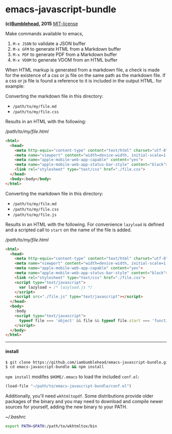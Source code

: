 emacs-javascript-bundle
=======================

**(c)[Bumblehead][0], 2015** [MIT-license](#license)

Make commands available to emacs,

 1. `M-x JSON` to validate a JSON buffer
 2. `M-x GFM` to generate HTML from a Markdown buffer
 3. `M-x PDF` to generate PDF from a Markdown buffer
 4. `M-x VDOM` to generate VDOM from an HTML buffer

When HTML markup is generated from a markdown file, a check is made for the existence
of a css or js file on the same path as the markdown file. If a css or js file is found
a reference to it is included in the output HTML. for example:

Converting the markdown file in this directory: 
 - `/path/to/my/file.md`
 - `/path/to/my/file.css`

Results in an HTML with the following:

*/path/to/my/file.html*
```html
<html>
  <head>
    <meta http-equiv="content-type" content="text/html" charset="utf-8">
    <meta name="viewport" content="width=device-width, initial-scale=1.0, minimum-scale=1.0, maximum-scale=1.0, user-scalable=no">
    <meta name="apple-mobile-web-app-capable" content="yes">
    <meta name="apple-mobile-web-app-status-bar-style" content="black">
    <link rel="stylesheet" type="text/css" href="./file.css">
  </head>
  <body>:body</body>
</html>
```


Converting the markdown file in this directory: 
 - `/path/to/my/file.md`
 - `/path/to/my/file.css`
 - `/path/to/my/file.js`

Results in an HTML with the following. For convenience `lazyload` is defined and a scripted call to `start` on the name of the file is added.

*/path/to/my/file.html*
```html
<html>
  <head>
    <meta http-equiv="content-type" content="text/html" charset="utf-8">
    <meta name="viewport" content="width=device-width, initial-scale=1.0, minimum-scale=1.0, maximum-scale=1.0, user-scalable=no">
    <meta name="apple-mobile-web-app-capable" content="yes">
    <meta name="apple-mobile-web-app-status-bar-style" content="black">
    <link rel="stylesheet" type="text/css" href="./file.css">
    <script type="text/javascript">
      var lazyload = /* lazyload.js */
    </script>
    <script src="./file.js" type="text/javascript"></script>
  </head>
  <body>
    :body
    <script type="text/javascript">
      typeof file === 'object' && file && typeof file.start === 'function' && file.start();
    </script>
  </body>
</html>
```

---------------------------------------------------------
#### <a id="install"></a>install

```bash
$ git clone https://github.com/iambumblehead/emacs-javascript-bundle.git
$ cd emacs-javascript-bundle && npm install
```
 
`npm install` modifes `$HOME/.emacs` to load the included `conf.el`:

```lisp
(load-file "~/path/to/emacs-javascript-bundle/conf.el")
```

Additionally, you'll need `wkhtmltopdf`. Some distributions provide older packages of the binary and you may need to download and compile newer sources for yourself, adding the new binary to your PATH.

*~/.bashrc*
```bash
export PATH=$PATH:/path/to/wkhtmltox/bin
```


[0]: http://www.bumblehead.com                            "bumblehead"

